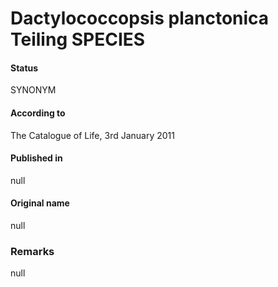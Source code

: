 # Dactylococcopsis planctonica Teiling SPECIES

#### Status
SYNONYM

#### According to
The Catalogue of Life, 3rd January 2011

#### Published in
null

#### Original name
null

### Remarks
null
